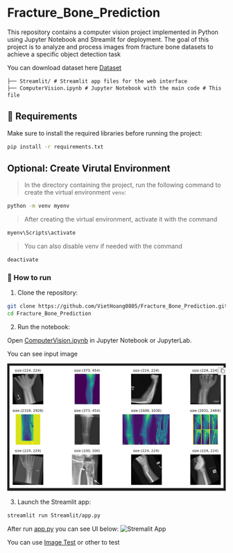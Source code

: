 # Fracture_Bone_Prediction

This repository contains a computer vision project implemented in Python using Jupyter Notebook and Streamlit for deployment. The goal of this project is to analyze and process images from fracture bone datasets to achieve a specific object detection task 


You can download dataset here [Dataset](https://drive.google.com/drive/folders/1h5lIBfUuc8mnh2PIxwXOUJloqk4ciSMj?usp=sharing)

```
├── Streamlit/ # Streamlit app files for the web interface 
├── ComputerVision.ipynb # Jupyter Notebook with the main code # This file
```

## 📌 Requirements

Make sure to install the required libraries before running the project:

```bash
pip install -r requirements.txt
```

## Optional: Create Virutal Environment

> In the directory containing the project, run the following command to create the virtual environment `venv`:

```bash
python -m venv myenv
```

> After creating the virtual environment, activate it with the command

```bash
myenv\Scripts\activate
```

> You can also disable venv if needed with the command

```bash
deactivate
```

### :rocket: How to run

1. Clone the repository:
``` bash
git clone https://github.com/VietHoang0805/Fracture_Bone_Prediction.git
cd Fracture_Bone_Prediction
```

2. Run the notebook:

Open [ComputerVision.ipynb](ComputerVision.ipynb) in Jupyter Notebook or JupyterLab.

You can see input image

![alt text](Images/Untitled.png "Title")

3. Launch the Streamlit app:
``` bash
streamlit run Streamlit/app.py
```
After run [app.py](Streamlit/app.py) you can see UI below:
![Stremalit App](<Images/UI Streamlit.png>)

You can use [Image Test](Images/Test) or other to test